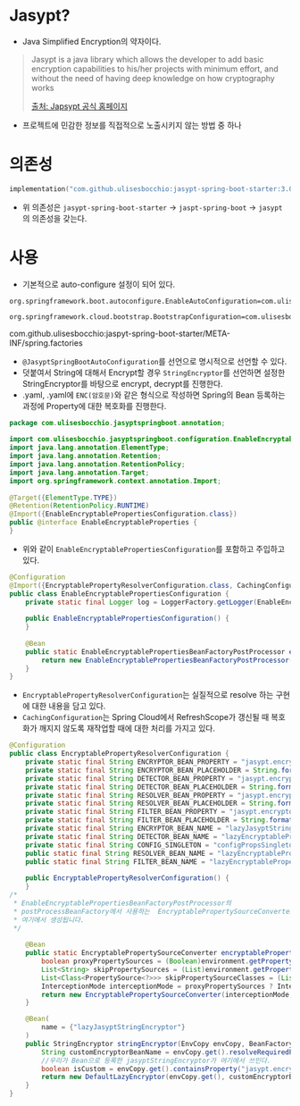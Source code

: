 # Jasypt?
- Java Simplified Encryption의 약자이다.

> Jasypt is a java library which allows the developer to add basic encryption capabilities to his/her projects with minimum effort, and without the need of having deep knowledge on how cryptography works
>
>[출처: Japsypt 공식 홈페이지](http://www.jasypt.org/index.html)

- 프로젝트에 민감한 정보를 직접적으로 노출시키지 않는 방법 중 하나

# 의존성

```kotlin
implementation("com.github.ulisesbocchio:jasypt-spring-boot-starter:3.0.5")
```

- 위 의존성은 `jasypt-spring-boot-starter` -> `jaspt-spring-boot` -> `jasypt` 의 의존성을 갖는다.

# 사용
- 기본적으로 auto-configure 설정이 되어 있다.
```factory
org.springframework.boot.autoconfigure.EnableAutoConfiguration=com.ulisesbocchio.jasyptspringbootstarter.JasyptSpringBootAutoConfiguration  
  
org.springframework.cloud.bootstrap.BootstrapConfiguration=com.ulisesbocchio.jasyptspringbootstarter.JasyptSpringCloudBootstrapConfiguration
```
com.github.ulisesbocchio:jaspyt-spring-boot-starter/META-INF/spring.factories

- `@JasyptSpringBootAutoConfiguration`를 선언으로 명시적으로 선언할 수 있다.
- 덧붙여서 String에 대해서 Encrypt할 경우 `StringEncryptor`를 선언하면 설정한 StringEncryptor를 바탕으로 encrypt, decrypt를 진행한다.
- .yaml, .yaml에 `ENC(암호문)`와 같은 형식으로 작성하면 Spring의 Bean 등록하는 과정에 Property에 대한 복호화를 진행한다.


```java
package com.ulisesbocchio.jasyptspringboot.annotation;  
  
import com.ulisesbocchio.jasyptspringboot.configuration.EnableEncryptablePropertiesConfiguration;  
import java.lang.annotation.ElementType;  
import java.lang.annotation.Retention;  
import java.lang.annotation.RetentionPolicy;  
import java.lang.annotation.Target;  
import org.springframework.context.annotation.Import;  
  
@Target({ElementType.TYPE})  
@Retention(RetentionPolicy.RUNTIME)  
@Import({EnableEncryptablePropertiesConfiguration.class})  
public @interface EnableEncryptableProperties {  
}
```
- 위와 같이 `EnableEncryptablePropertiesConfiguration`를 포함하고 주입하고 있다.

```java
@Configuration  
@Import({EncryptablePropertyResolverConfiguration.class, CachingConfiguration.class})  
public class EnableEncryptablePropertiesConfiguration {  
    private static final Logger log = LoggerFactory.getLogger(EnableEncryptablePropertiesConfiguration.class);  
  
    public EnableEncryptablePropertiesConfiguration() {  
    }  
  
    @Bean  
    public static EnableEncryptablePropertiesBeanFactoryPostProcessor enableEncryptablePropertySourcesPostProcessor(ConfigurableEnvironment environment, EncryptablePropertySourceConverter converter) {  
        return new EnableEncryptablePropertiesBeanFactoryPostProcessor(environment, converter);  
    }  
}
```
- `EncryptablePropertyResolverConfiguration`는 실질적으로 resolve 하는 구현에 대한 내용을 담고 있다.
- `CachingConfiguration`는  Spring Cloud에서 RefreshScope가 갱신될 때 복호화가 깨지지 않도록 재작업할 때에 대한 처리를 가지고 있다.

```java
@Configuration  
public class EncryptablePropertyResolverConfiguration {  
    private static final String ENCRYPTOR_BEAN_PROPERTY = "jasypt.encryptor.bean";  
    private static final String ENCRYPTOR_BEAN_PLACEHOLDER = String.format("${%s:jasyptStringEncryptor}", "jasypt.encryptor.bean");  
    private static final String DETECTOR_BEAN_PROPERTY = "jasypt.encryptor.property.detector-bean";  
    private static final String DETECTOR_BEAN_PLACEHOLDER = String.format("${%s:encryptablePropertyDetector}", "jasypt.encryptor.property.detector-bean");  
    private static final String RESOLVER_BEAN_PROPERTY = "jasypt.encryptor.property.resolver-bean";  
    private static final String RESOLVER_BEAN_PLACEHOLDER = String.format("${%s:encryptablePropertyResolver}", "jasypt.encryptor.property.resolver-bean");  
    private static final String FILTER_BEAN_PROPERTY = "jasypt.encryptor.property.filter-bean";  
    private static final String FILTER_BEAN_PLACEHOLDER = String.format("${%s:encryptablePropertyFilter}", "jasypt.encryptor.property.filter-bean");  
    private static final String ENCRYPTOR_BEAN_NAME = "lazyJasyptStringEncryptor";  
    private static final String DETECTOR_BEAN_NAME = "lazyEncryptablePropertyDetector";  
    private static final String CONFIG_SINGLETON = "configPropsSingleton";  
    public static final String RESOLVER_BEAN_NAME = "lazyEncryptablePropertyResolver";  
    public static final String FILTER_BEAN_NAME = "lazyEncryptablePropertyFilter";  
  
    public EncryptablePropertyResolverConfiguration() {  
    }  
/*
 * EnableEncryptablePropertiesBeanFactoryPostProcessor의
 * postProcessBeanFactory에서 사용하는  EncryptablePropertySourceConverter가
 * 여기에서 생성됩니다.
 */
  
    @Bean  
    public static EncryptablePropertySourceConverter encryptablePropertySourceConverter(ConfigurableEnvironment environment, @Qualifier("lazyEncryptablePropertyResolver") EncryptablePropertyResolver propertyResolver, @Qualifier("lazyEncryptablePropertyFilter") EncryptablePropertyFilter propertyFilter) {  
        boolean proxyPropertySources = (Boolean)environment.getProperty("jasypt.encryptor.proxy-property-sources", Boolean.TYPE, false);  
        List<String> skipPropertySources = (List)environment.getProperty("jasypt.encryptor.skip-property-sources", List.class, Collections.EMPTY_LIST);  
        List<Class<PropertySource<?>>> skipPropertySourceClasses = (List)skipPropertySources.stream().map(EncryptablePropertySourceConverter::getPropertiesClass).collect(Collectors.toList());  
        InterceptionMode interceptionMode = proxyPropertySources ? InterceptionMode.PROXY : InterceptionMode.WRAPPER;  
        return new EncryptablePropertySourceConverter(interceptionMode, skipPropertySourceClasses, propertyResolver, propertyFilter);  
    }

	@Bean(  
	    name = {"lazyJasyptStringEncryptor"}  
	)  
	public StringEncryptor stringEncryptor(EnvCopy envCopy, BeanFactory bf) {  
	    String customEncryptorBeanName = envCopy.get().resolveRequiredPlaceholders(ENCRYPTOR_BEAN_PLACEHOLDER);  
	    //우리가 Bean으로 등록한 jasyptStringEncryptor가 여기에서 쓰인다.
	    boolean isCustom = envCopy.get().containsProperty("jasypt.encryptor.bean");  
	    return new DefaultLazyEncryptor(envCopy.get(), customEncryptorBeanName, isCustom, bf);  
	}
}
```

